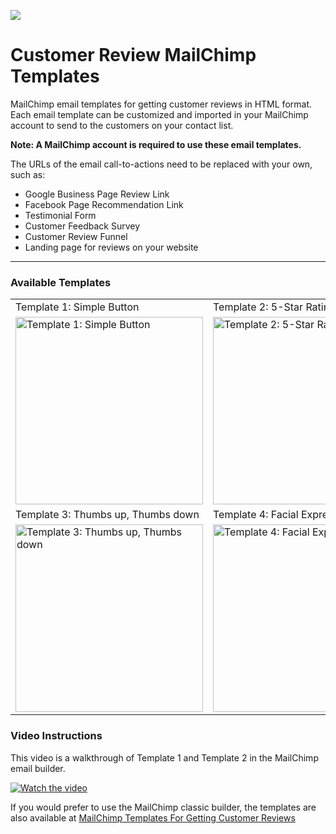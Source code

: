 <picture><img src="https://mediaryte.com/wp-content/uploads/2018/03/mailchimp-templates-customer-review-system1a.jpg"/></picture>

# Customer Review MailChimp Templates

MailChimp email templates for getting customer reviews in HTML format. Each email template can be customized and imported in your MailChimp account to send to the customers on your contact list.

<strong>Note: A MailChimp account is required to use these email templates.</strong>

The URLs of the email call-to-actions need to be replaced with your own, such as:
<ul>
  <li>Google Business Page Review Link</li>
  <li>Facebook Page Recommendation Link</li>
  <li>Testimonial Form</li>
  <li>Customer Feedback Survey</li>
  <li>Customer Review Funnel</li>
  <li>Landing page for reviews on your website</li>
</ul>

<hr/>

<h3>Available Templates</h3>
<table>
  <tr>
    <td>Template 1: Simple Button</td>
    <td>Template 2: 5-Star Rating</td>
  </tr>
  <tr>
    <td><picture><img alt="Template 1: Simple Button" src="https://mediaryte.com/wp-content/uploads/2018/03/crs-mailchimp-template1a.jpg" width="300px"/></picture></td>
    <td><picture><img alt="Template 2: 5-Star Rating" src="https://mediaryte.com/wp-content/uploads/2018/03/crs-mailchimp-template2a.jpg" width="300px"/></picture></td>
  </tr>
  <tr>
    <td>Template 3: Thumbs up, Thumbs down</td>
    <td>Template 4: Facial Expression</td>
  </tr>
  <tr>
    <td><picture><img alt="Template 3: Thumbs up, Thumbs down" src="https://mediaryte.com/wp-content/uploads/2023/11/Pasted-Image.jpg" width="300px"/></picture></td>
    <td><picture><img alt="Template 4: Facial Expression" src="https://mediaryte.com/wp-content/uploads/2023/11/customer-review-mailchimp-template4a.jpg" width="300px"/></picture></td>
  </tr>
</table>

<h3>Video Instructions</h3>

This video is a walkthrough of Template 1 and Template 2 in the MailChimp email builder.

[![Watch the video](https://img.youtube.com/vi/ZWJxOJxlXX4/maxresdefault.jpg)](https://youtu.be/ZWJxOJxlXX4?si=MZUIRq4yGfckJ_Vy)

If you would prefer to use the MailChimp classic builder, the templates are also available at <a href="https://mediaryte.com/mailchimp-templates-for-getting-customer-reviews/" target="_blank">MailChimp Templates For Getting Customer Reviews</a>
